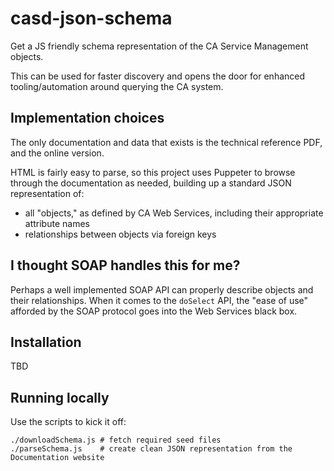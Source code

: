 # casd-json-schema

Get a JS friendly schema representation of the CA Service Management objects.

This can be used for faster discovery and opens the door for enhanced tooling/automation around querying the CA system.

## Implementation choices

The only documentation and data that exists is the technical reference PDF, and the online version.

HTML is fairly easy to parse, so this project uses Puppeter to browse through the documentation as needed, building up a standard JSON representation of:

 * all "objects," as defined by CA Web Services, including their appropriate attribute names
 * relationships between objects via foreign keys

## I thought SOAP handles this for me?

Perhaps a well implemented SOAP API can properly describe objects and their relationships. When it comes to the `doSelect` API, the "ease of use" afforded by the SOAP protocol goes into the Web Services black box.

## Installation

TBD

## Running locally

Use the scripts to kick it off:

```
./downloadSchema.js # fetch required seed files
./parseSchema.js    # create clean JSON representation from the Documentation website
```

